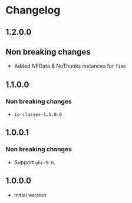 # Changelog

## 1.2.0.0

## Non breaking changes

- Added NFData & NoThunks instances for `Time`

## 1.1.0.0

### Non breaking changes

* `io-classes-1.1.0.0`

## 1.0.0.1

### Non breaking changes

* Support `ghc-9.6`.

## 1.0.0.0

* initial version

